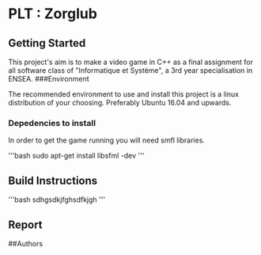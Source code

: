 # PLT : Zorglub

## Getting Started

This project's aim is to make a video game in C++ as a final assignment for all software class of "Informatique et Système", a 3rd year specialisation in ENSEA.
###Environment

The recommended environment to use and install this project is a linux distribution of your choosing. Preferably Ubuntu 16.04 and upwards.

### Depedencies to install
In order to get the game running  you will need smfl libraries.

'''bash
sudo apt-get install libsfml -dev
'''

## Build Instructions
'''bash
sdhgsdkjfghsdfkjgh
'''
## Report

##Authors


